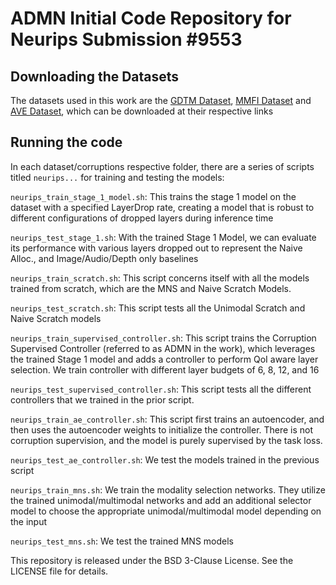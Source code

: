 # ADMN Initial Code Repository for Neurips Submission #9553


## Downloading the Datasets
The datasets used in this work are the [GDTM Dataset](https://github.com/nesl/GDTM), [MMFI Dataset](https://ntu-aiot-lab.github.io/mm-fi) and [AVE Dataset](https://sites.google.com/view/audiovisualresearch), which can be downloaded at their respective links


## Running the code

In each dataset/corruptions respective folder, there are a series of scripts titled `neurips...` for training and testing the models:

`neurips_train_stage_1_model.sh`: This trains the stage 1 model on the dataset with a specified LayerDrop rate, creating a model that is robust to different configurations of dropped layers during inference time

`neurips_test_stage_1.sh`: With the trained Stage 1 Model, we can evaluate its performance with various layers dropped out to represent the Naive Alloc., and Image/Audio/Depth only baselines

`neurips_train_scratch.sh`: This script concerns itself with all the models trained from scratch, which are the MNS and Naive Scratch Models.

`neurips_test_scratch.sh`: This script tests all the Unimodal Scratch and Naive Scratch models

`neurips_train_supervised_controller.sh`: This script trains the Corruption Supervised Controller (referred to as ADMN in the work), which leverages the trained Stage 1 model and adds a controller to perform QoI aware layer selection. We train controller with different layer budgets of 6, 8, 12, and 16

`neurips_test_supervised_controller.sh`: This script tests all the different controllers that we trained in the prior script.

`neurips_train_ae_controller.sh`: This script first trains an autoencoder, and then uses the autoencoder weights to initialize the controller. There is not corruption supervision, and the model is purely supervised by the task loss. 

`neurips_test_ae_controller.sh`: We test the models trained in the previous script

`neurips_train_mns.sh`: We train the modality selection networks. They utilize the trained unimodal/multimodal networks and add an additional selector model to choose the appropriate unimodal/multimodal model depending on the input

`neurips_test_mns.sh`: We test the trained MNS models

This repository is released under the BSD 3-Clause License. See the LICENSE file for details.

